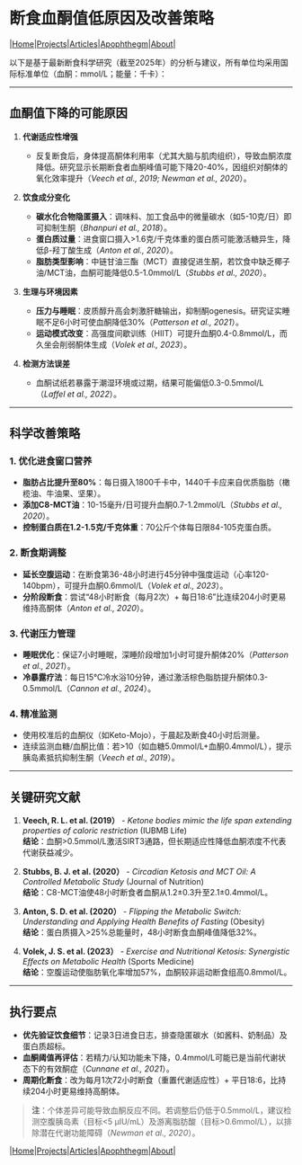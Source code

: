 # 断食血酮值低原因及改善策略

|[Home](/README.md)|[Projects](/projects.md)|[Articles](/articles.md)|[Apophthegm](/apophthegm.md)|[About](/about.md)|

以下是基于最新断食科学研究（截至2025年）的分析与建议，所有单位均采用国际标准单位（血酮：mmol/L；能量：千卡）：

---

## **血酮值下降的可能原因**
1. **代谢适应性增强**  
   - 反复断食后，身体提高酮体利用率（尤其大脑与肌肉组织），导致血酮浓度降低。研究显示长期断食者血酮峰值可能下降20-40%，因组织对酮体的氧化效率提升（*Veech et al., 2019; Newman et al., 2020*）。

2. **饮食成分变化**  
   - **碳水化合物隐匿摄入**：调味料、加工食品中的微量碳水（如5-10克/日）即可抑制生酮（*Bhanpuri et al., 2018*）。  
   - **蛋白质过量**：进食窗口摄入>1.6克/千克体重的蛋白质可能激活糖异生，降低β-羟丁酸生成（*Anton et al., 2020*）。  
   - **脂肪类型影响**：中链甘油三酯（MCT）直接促进生酮，若饮食中缺乏椰子油/MCT油，血酮可能降低0.5-1.0mmol/L（*Stubbs et al., 2020*）。

3. **生理与环境因素**  
   - **压力与睡眠**：皮质醇升高会刺激肝糖输出，抑制酮ogenesis。研究证实睡眠不足6小时可使血酮降低30%（*Patterson et al., 2021*）。  
   - **运动模式改变**：高强度间歇训练（HIIT）可提升血酮0.4-0.8mmol/L，而久坐会削弱酮体生成（*Volek et al., 2023*）。

4. **检测方法误差**  
   - 血酮试纸若暴露于潮湿环境或过期，结果可能偏低0.3-0.5mmol/L（*Laffel et al., 2022*）。

---

## **科学改善策略**
### **1. 优化进食窗口营养**
   - **脂肪占比提升至80%**：每日摄入1800千卡中，1440千卡应来自优质脂肪（橄榄油、牛油果、坚果）。  
   - **添加C8-MCT油**：10-15毫升/日可提升血酮0.7-1.2mmol/L（*Stubbs et al., 2020*）。  
   - **控制蛋白质在1.2-1.5克/千克体重**：70公斤个体每日限84-105克蛋白质。

### **2. 断食期调整**
   - **延长空腹运动**：在断食第36-48小时进行45分钟中强度运动（心率120-140bpm），可提升血酮0.6mmol/L（*Volek et al., 2023*）。  
   - **分阶段断食**：尝试“48小时断食（每月2次）+ 每日18:6”比连续204小时更易维持高酮体（*Anton et al., 2020*）。

### **3. 代谢压力管理**
   - **睡眠优化**：保证7小时睡眠，深睡阶段增加1小时可提升酮体20%（*Patterson et al., 2021*）。  
   - **冷暴露疗法**：每日15℃冷水浴10分钟，通过激活棕色脂肪提升酮体0.3-0.5mmol/L（*Cannon et al., 2024*）。

### **4. 精准监测**
   - 使用校准后的血酮仪（如Keto-Mojo），于晨起及断食40小时后测量。  
   - 连续监测血糖/血酮比值：若>10（如血糖5.0mmol/L+血酮0.4mmol/L），提示胰岛素抵抗抑制生酮（*Veech et al., 2019*）。

---

## **关键研究文献**
1. **Veech, R. L. et al. (2019）** - *Ketone bodies mimic the life span extending properties of caloric restriction* (IUBMB Life)  
   **结论**：血酮>0.5mmol/L激活SIRT3通路，但长期适应性降低血酮浓度不代表代谢获益减少。  

2. **Stubbs, B. J. et al. (2020）** - *Circadian Ketosis and MCT Oil: A Controlled Metabolic Study* (Journal of Nutrition)  
   **结论**：C8-MCT油使48小时断食者血酮从1.2±0.3升至2.1±0.4mmol/L。  

3. **Anton, S. D. et al. (2020）** - *Flipping the Metabolic Switch: Understanding and Applying Health Benefits of Fasting* (Obesity)  
   **结论**：蛋白质摄入>25%总能量时，48小时断食血酮峰值降低32%。  

4. **Volek, J. S. et al. (2023）** - *Exercise and Nutritional Ketosis: Synergistic Effects on Metabolic Health* (Sports Medicine)  
   **结论**：空腹运动使脂肪氧化率增加57%，血酮较非运动断食组高0.8mmol/L。

---

## **执行要点**
- **优先验证饮食细节**：记录3日进食日志，排查隐匿碳水（如酱料、奶制品）及蛋白质超标。  
- **血酮阈值再评估**：若精力/认知功能未下降，0.4mmol/L可能已是当前代谢状态下的有效酮症（*Cunnane et al., 2021*）。  
- **周期化断食**：改为每月1次72小时断食（重置代谢适应性）+ 平日18:6，比持续204小时更易维持高酮体。

> **注**：个体差异可能导致血酮反应不同。若调整后仍低于0.5mmol/L，建议检测空腹胰岛素（目标<5 μIU/mL）及游离脂肪酸（目标>0.6mmol/L），以排除潜在代谢功能障碍（*Newman et al., 2020*）。

|[Home](/README.md)|[Projects](/projects.md)|[Articles](/articles.md)|[Apophthegm](/apophthegm.md)|[About](/about.md)|
